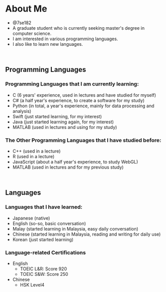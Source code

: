 # About Me
<p>

- @7se182
- A graduate student who is currently seeking master's degree in computer science.
- I am interested in various programming languages.
- I also like to learn new languages.
</p>
<br>

## Programming Languages
<p>

### Programming Languages that I am currently learning:
  - C (6 years' experience, used in lectures and have studied for myself)
  - C# (a half year's experience, to create a software for my study)
  - Python (in total, a year's experience, mainly for data processing and analysis)
  - Swift (just started learning, for my interest)
  - Java (just started learning again, for my interest)
  - MATLAB (used in lectures and using for my study)
</p>
<p>

### The Other Programming Languages that I have studied before:
  - C++ (used in a lecture)
  - R (used in a lecture)
  - JavaScript (about a half year's experience, to study WebGL)
  - MATLAB (used in lectures and for my previous study)
</p>
<br>  

## Languages 
<p>
  
### Languages that I have learned:
  - Japanese (native)
  - English (so-so, basic conversation)
  - Malay (started learning in Malaysia, easy daily conversation)
  - Chinese (started learning in Malaysia, reading and writing for daily use)
  - Korean (just started learning)
</p>
<p>

### Language-related Certifications
  - English
    - TOEIC L&R: Score 920
    - TOEIC S&W: Score 250
  - Chinese
    - HSK Level4
</p>

<!---
7se182/7se182 is a ✨ special ✨ repository because its `README.md` (this file) appears on your GitHub profile.
You can click the Preview link to take a look at your changes.
--->
